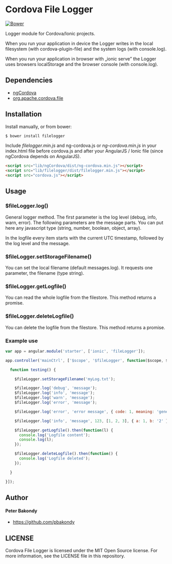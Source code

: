 Cordova File Logger
==========

[![Bower](http://img.shields.io/badge/bower-filelogger-FFCC2F.svg?style=flat)](http://bower.io/search/?q=filelogger)

Logger module for Cordova/Ionic projects.

When you run your application in device the Logger writes in the local filesystem (with cordova-plugin-file) and the system logs (with console.log).

When you run your application in browser with „ionic serve” the Logger uses browsers localStorage and the browser console (with console.log).

## Dependencies

- [ngCordova](http://ngcordova.com/)
- [org.apache.cordova.file](https://github.com/apache/cordova-plugin-file)

## Installation

Install manually, or from bower:

```bash
$ bower install filelogger
```

Include *filelogger.min.js* and ng-cordova.js or *ng-cordova.min.js* in your index.html file before cordova.js and after your AngularJS / Ionic file (since ngCordova depends on AngularJS).

```html
<script src="lib/ngCordova/dist/ng-cordova.min.js"></script>
<script src="lib/filelogger/dist/filelogger.min.js"></script>
<script src="cordova.js"></script>
```

## Usage

### $fileLogger.log()

General logger method. The first parameter is the log level (debug, info, warn, error). The following parameters are the message parts.
You can put here any javascript type (string, number, boolean, object, array).

In the logfile every item starts with the current UTC timestamp, followed by the log level and the message.

### $fileLogger.setStorageFilename()

You can set the local filename (default messages.log). It requests one parameter, the filename (type string).

### $fileLogger.getLogfile()

You can read the whole logfile from the filestore. This method returns a promise.

### $fileLogger.deleteLogfile()

You can delete the logfile from the filestore. This method returns a promise.



### Example use

```js
var app = angular.module('starter', ['ionic', 'fileLogger']);

app.controller('mainCtrl', ['$scope', '$fileLogger', function($scope, $fileLogger) {

  function testing() {

    $fileLogger.setStorageFilename('myLog.txt');

    $fileLogger.log('debug', 'message');
    $fileLogger.log('info', 'message');
    $fileLogger.log('warn', 'message');
    $fileLogger.log('error', 'message');

    $fileLogger.log('error', 'error message', { code: 1, meaning: 'general' });

    $fileLogger.log('info', 'message', 123, [1, 2, 3], { a: 1, b: '2' });

    $fileLogger.getLogfile().then(function(l) {
      console.log('Logfile content');
      console.log(l);
    });

    $fileLogger.deleteLogfile().then(function() {
      console.log('Logfile deleted');
    });

  }

}]);
```


## Author

#### Peter Bakondy

- https://github.com/pbakondy


## LICENSE

Cordova File Logger is licensed under the MIT Open Source license. For more information, see the LICENSE file in this repository.
